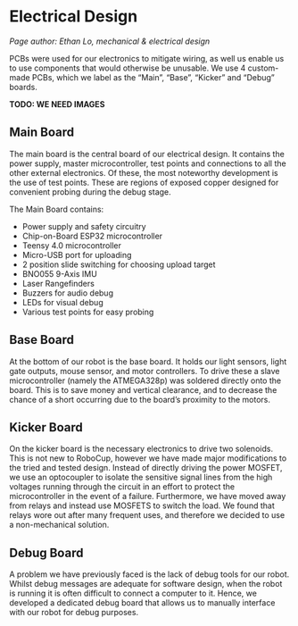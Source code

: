 # Electrical Design

_Page author: Ethan Lo, mechanical & electrical design_

PCBs were used for our electronics to mitigate wiring, as well us enable us to use components that would otherwise be unusable. We use 4 custom-made PCBs, which we label as the “Main”, “Base”, “Kicker” and “Debug” boards.

**TODO: WE NEED IMAGES**

## Main Board

The main board is the central board of our electrical design. It contains the power supply, master microcontroller, test points and connections to all the other external electronics. Of these, the most noteworthy development is the use of test points. These are regions of exposed copper designed for convenient probing during the debug stage.

The Main Board contains:

* Power supply and safety circuitry
* Chip-on-Board ESP32 microcontroller
* Teensy 4.0 microcontroller
* Micro-USB port for uploading
* 2 position slide switching for choosing upload target
* BNO055 9-Axis IMU
* Laser Rangefinders
* Buzzers for audio debug
* LEDs for visual debug
* Various test points for easy probing

## Base Board

At the bottom of our robot is the base board. It holds our light sensors, light gate outputs, mouse sensor, and motor controllers. To drive these a slave microcontroller (namely the ATMEGA328p) was soldered directly onto the board. This is to save money and vertical clearance, and to decrease the chance of a short occurring due to the board’s proximity to the motors.

## Kicker Board

On the kicker board is the necessary electronics to drive two solenoids. This is not new to RoboCup, however we have made major modifications to the tried and tested design. Instead of directly driving the power MOSFET, we use an optocoupler to isolate the sensitive signal lines from the high voltages running through the circuit in an effort to protect the microcontroller in the event of a failure. Furthermore, we have moved away from relays and instead use MOSFETS to switch the load. We found that relays wore out after many frequent uses, and therefore we decided to use a non-mechanical solution.

## Debug Board

A problem we have previously faced is the lack of debug tools for our robot. Whilst debug messages are adequate for software design, when the robot is running it is often difficult to connect a computer to it. Hence, we developed a dedicated debug board that allows us to manually interface with our robot for debug purposes.

